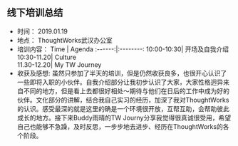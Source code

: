 [comment]: <![Thoughtworks Logo](https://images.hasgeek.com/embed/file/785dfe74e37e4483921fa39630b87b95)>

## 线下培训总结

* 时间： 2019.01.19
* 地点： ThoughtWorks武汉办公室
* 培训内容：
     Time | Agenda 
    :------:|:--------:
    10:00-10:30| 开场及自我介绍 
    10:30-11.20| Culture        
    11.30-12.20| My TW Journey  
* 收获及感想:
    虽然只参加了半天的培训，但是仍然收获良多，也很开心认识了一些即将入职的小伙伴。自我介绍部分让我初步认识了大家，大家性格迥异来自不同的地方，但是看上去都很好相处～期待与他们在日后的工作中成为好的伙伴。文化部分的讲解，结合我自己实习的经历，加深了我对ThoughtWorks的认识。感受最深的就是这里的确是一个环境很开放，互帮互助，会帮助彼此成长的地方。接下来Buddy雨晴的TW Journy分享我觉得很真诚很受用，希望自己也能够不急躁，及时反思，一步步地去进步、经历在ThoughtWorks的各个阶段。

